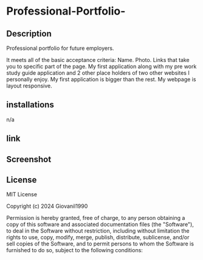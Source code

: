 # Professional-Portfolio-

## Description
Professional portfolio for future employers. 

It meets all of the basic acceptance criteria:
Name.
Photo.
Links that take you to specific part of the page.
My first application along with my pre work study guide application and 2 other place holders of two other websites I personally enjoy.
My first application is bigger than the rest.
My webpage is layout responsive.

## installations
n/a

## link

## Screenshot

## License 
MIT License

Copyright (c) 2024 Giovanil1990

Permission is hereby granted, free of charge, to any person obtaining a copy of this software and associated documentation files (the "Software"), to deal in the Software without restriction, including without limitation the rights to use, copy, modify, merge, publish, distribute, sublicense, and/or sell copies of the Software, and to permit persons to whom the Software is furnished to do so, subject to the following conditions:




